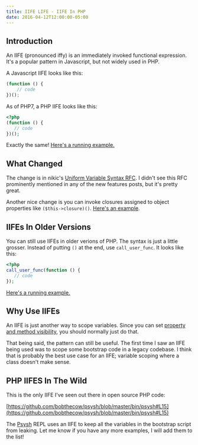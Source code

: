 ```yaml
---
title: IIFE LIFE - IIFE In PHP
date: 2016-04-12T12:00:00-05:00
---
```


## Introduction

An IIFE (pronounced iffy) is an immediately invoked functional expression.  It's a popular pattern in Javascript, but not widely used in PHP.

A Javascript IIFE looks like this:

```js
(function () {
    // code
})();
```

As of PHP7, a PHP IIFE looks like this:

```php
<?php
(function () {
   // code
})();
```

Exactly the same!  [Here's a running example.](https://3v4l.org/drJCV)

## What Changed

The change is in nikic's [Uniform Variable Syntax RFC](https://wiki.php.net/rfc/uniform_variable_syntax).  I didn't see this RFC prominently mentioned in any of the new features posts, but it's pretty great.

Another nice change is you can invoke closures assigned to object properties like `($this->closure)()`.  [Here's an example](https://3v4l.org/DVXE4).

## IIFEs In Older Versions

You can still use IIFEs in older verions of PHP. The syntax is just a little grosser.  Instead of putting `()` at the end, use `call_user_func`.  It looks like this:

```php
<?php
call_user_func(function () {
   // code
});
```

[Here's a running example.](https://3v4l.org/7LXhL)

## Why Use IIFEs

An IIFE is just another way to scope variables.  Since you can set [property and method visibility](http://php.net/manual/en/language.oop5.visibility.php), you should normally just do that.

That being said, the pattern can still be useful.  The first time I saw an IIFE being used was to scope some bootstrap code in a legacy codebase.  I think that is probably the best use case for an IIFE; variable scoping where a class doesn't make sense.

## PHP IIFES In The Wild

This is the only IIFE I've seen out there in open source PHP code:

[https://github.com/bobthecow/psysh/blob/master/bin/psysh#L15](https://github.com/bobthecow/psysh/blob/master/bin/psysh#L15)

The [Psysh](http://psysh.org) REPL uses an IIFE to keep all the variables in the bootstrap script from leaking.  Let me know if you have any more examples, I will add them to the list!
